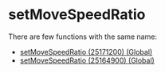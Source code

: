 # setMoveSpeedRatio

There are few functions with the same name:

- [setMoveSpeedRatio (25171200) (Global)](./setmovespeedratio_25171200.md)
- [setMoveSpeedRatio (25164900) (Global)](./setmovespeedratio_25164900.md)
